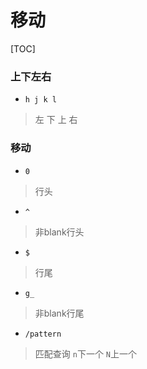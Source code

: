 # 移动

[TOC]



### 上下左右

- `h j k l`

> 左 下 上 右



### 移动

- `0`

> 行头

- `^`

> 非blank行头

- `$`

> 行尾

- `g_`

> 非blank行尾

- `/pattern`

> 匹配查询 `n`下一个   `N`上一个

